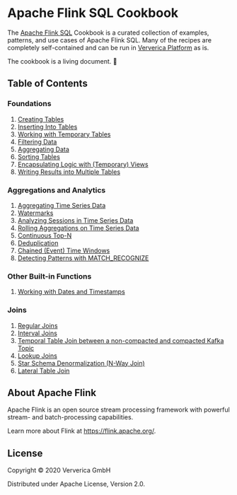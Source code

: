 # Apache Flink SQL Cookbook

 The [Apache Flink SQL](https://docs.ververica.com/user_guide/sql_development/index.html) Cookbook is a curated collection of examples, patterns, and use cases of Apache Flink SQL. 
 Many of the recipes are completely self-contained and can be run in [Ververica Platform](https://docs.ververica.com/index.html) as is.

The cookbook is a living document. :seedling: 

## Table of Contents

### Foundations

1. [Creating Tables](foundations/01/01_create_table.md)
2. [Inserting Into Tables](foundations/02/02_insert_into.md)
3. [Working with Temporary Tables](foundations/03/03_temporary_table.md)
4. [Filtering Data](foundations/04/04_where.md)
5. [Aggregating Data](foundations/05/05_group_by.md)
6. [Sorting Tables](foundations/06/06_order_by.md)
7. [Encapsulating Logic with (Temporary) Views](foundations/07/07_views.md)
8. [Writing Results into Multiple Tables](foundations/08/08_statement_sets.md)

### Aggregations and Analytics
1. [Aggregating Time Series Data](aggregations-and-analytics/01/01_group_by_window.md)
2. [Watermarks](aggregations-and-analytics/02/02_watermarks.md)
3. [Analyzing Sessions in Time Series Data](aggregations-and-analytics/03/03_group_by_session_window.md)
4. [Rolling Aggregations on Time Series Data](aggregations-and-analytics/04/04_over.md)
5. [Continuous Top-N](aggregations-and-analytics/05/05_top_n.md)
6. [Deduplication](aggregations-and-analytics/06/06_dedup.md)
7. [Chained (Event) Time Windows](aggregations-and-analytics/07/07_chained_windows.md)
8. [Detecting Patterns with MATCH_RECOGNIZE](aggregations-and-analytics/08/08_match_recognize.md)

### Other Built-in Functions
1. [Working with Dates and Timestamps](other-builtin-functions/01/01_date_time.md)

### Joins

1. [Regular Joins](joins/01/01_regular_joins.md)
2. [Interval Joins](joins/02/02_interval_joins.md)
3. [Temporal Table Join between a non-compacted and compacted Kafka Topic](joins/03/03_kafka_join.md)
4. [Lookup Joins](joins/04/04_lookup_joins.md)
5. [Star Schema Denormalization (N-Way Join)](joins/05/05_star_schema.md)
6. [Lateral Table Join](joins/06/06_lateral_join.md)

## About Apache Flink

Apache Flink is an open source stream processing framework with powerful stream- and batch-processing capabilities.

Learn more about Flink at https://flink.apache.org/.

## License 

Copyright © 2020 Ververica GmbH

Distributed under Apache License, Version 2.0.
